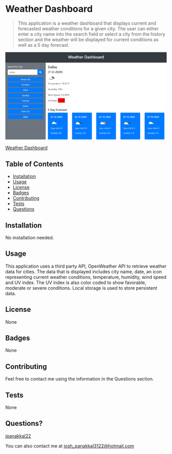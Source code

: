 # Weather Dashboard

>This application is a weather dashboard that displays current and forecasted weather conditions for a given city. The user can either enter a city name into the search field or select a city from the history section and the weather will be displayed for current conditions as well as a 5 day forecast. 

![Weather Dashboard](assets/weather_dashboard.PNG)

[Weather Dashboard](https://jpanakkal22.github.io/weather_dashboard/)

## Table of Contents

* [Installation](#installation)
* [Usage](#usage)
* [License](#license)
* [Badges](#badges)
* [Contributing](#contributing)
* [Tests](#tests)
* [Questions](#questions)

## Installation
No installation needed.

## Usage
This application uses a third party API, OpenWeather API to retrieve weather data for cities. The data that is displayed includes city name, date, an icon representing current weather conditions, temperature, humidity, wind speed and UV index. The UV index is also color coded to show favorable, moderate or severe conditions. Local storage is used to store persistent data. 

## License
None

## Badges
None

## Contributing 
Feel free to contact me using the information in the Questions section.

## Tests
None

## Questions?
[jpanakkal22](https://github.com/jpanakkal22)

You can also contact me at josh_panakkal3122@hotmail.com




